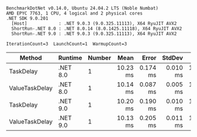 ```

BenchmarkDotNet v0.14.0, Ubuntu 24.04.2 LTS (Noble Numbat)
AMD EPYC 7763, 1 CPU, 4 logical and 2 physical cores
.NET SDK 9.0.201
  [Host]            : .NET 9.0.3 (9.0.325.11113), X64 RyuJIT AVX2
  ShortRun-.NET 8.0 : .NET 8.0.14 (8.0.1425.11118), X64 RyuJIT AVX2
  ShortRun-.NET 9.0 : .NET 9.0.3 (9.0.325.11113), X64 RyuJIT AVX2

IterationCount=3  LaunchCount=1  WarmupCount=3  

```
| Method         | Runtime  | Number | Mean     | Error    | StdDev   | Min      | Max      | Allocated |
|--------------- |--------- |------- |---------:|---------:|---------:|---------:|---------:|----------:|
| TaskDelay      | .NET 8.0 | 1      | 10.23 ms | 0.174 ms | 0.010 ms | 10.22 ms | 10.24 ms |     352 B |
| ValueTaskDelay | .NET 8.0 | 1      | 10.14 ms | 0.087 ms | 0.005 ms | 10.13 ms | 10.14 ms |     128 B |
| TaskDelay      | .NET 9.0 | 1      | 10.20 ms | 0.190 ms | 0.010 ms | 10.20 ms | 10.22 ms |     352 B |
| ValueTaskDelay | .NET 9.0 | 1      | 10.13 ms | 0.205 ms | 0.011 ms | 10.12 ms | 10.14 ms |     128 B |
